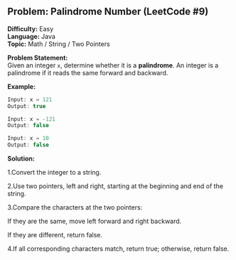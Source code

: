 ## Problem: Palindrome Number (LeetCode #9)

**Difficulty:** Easy  
**Language:** Java  
**Topic:** Math / String / Two Pointers  

**Problem Statement:**  
Given an integer `x`, determine whether it is a **palindrome**. An integer is a palindrome if it reads the same forward and backward.

**Example:**  
```java
Input: x = 121
Output: true

Input: x = -121
Output: false

Input: x = 10
Output: false
```
**Solution:**

1.Convert the integer to a string.

2.Use two pointers, left and right, starting at the beginning and end of the string.

3.Compare the characters at the two pointers:

If they are the same, move left forward and right backward.

If they are different, return false.

4.If all corresponding characters match, return true; otherwise, return false.
